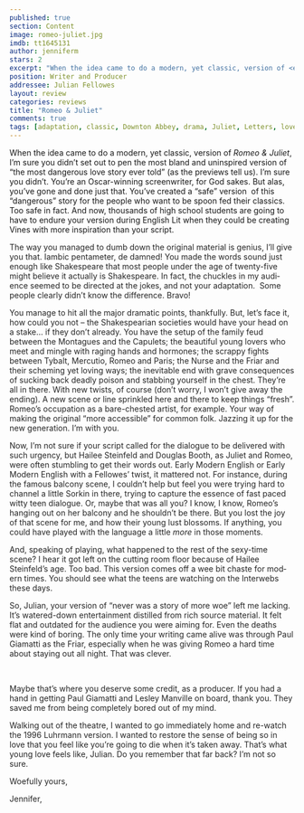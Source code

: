 ```yaml
---
published: true
section: Content
image: romeo-juliet.jpg
imdb: tt1645131
author: jenniferm 
stars: 2
excerpt: "When the idea came to do a modern, yet classic, version of <em>Romeo & Juliet</em>, I'm sure you didn't set out to pen the most bland and uninspired version of \"the most dangerous love story ever told\" (as the previews tell us)."
position: Writer and Producer
addressee: Julian Fellowes
layout: review
categories: reviews
title: "Romeo & Juliet"
comments: true
tags: [adaptation, classic, Downton Abbey, drama, Juliet, Letters, love, romance, Romeo]
---
```

<p>When the idea came to do a modern, yet classic, version of <em>Romeo &amp; Juliet</em>, I&#8217;m sure you didn&#8217;t set out to pen the most bland and uninspired version of &ldquo;the most dangerous love story ever told&rdquo; (as the previews tell us). I&#8217;m sure you didn&#8217;t. You&#8217;re an Oscar-winning screenwriter, for God sakes. But alas, you&#8217;ve gone and done just that. You&rsquo;ve created a &ldquo;safe&rdquo; version&nbsp; of this &ldquo;dangerous&rdquo; story for the people who want to be spoon fed their classics. Too safe in fact. And now, thousands of high school students are going to have to endure your version during English Lit when they could be creating Vines with more inspiration than your script.</span></p>
<p class="Default"><span style="color:#262626;" lang="EN-CA">The way you managed to dumb down the original material is genius, I&#8217;ll give you that. Iambic pentameter, de damned! You made the words sound just enough like Shakespeare that most people under the age of twenty-five might believe it actually is Shakespeare. In fact, the chuckles in my audience seemed to be directed at the jokes, and not your adaptation. &nbsp;Some people clearly didn&rsquo;t know the difference. Bravo!</span></p>
<p class="Default"><span style="color:#262626;" lang="EN-CA">You manage to hit all the major dramatic points, thankfully. But, let&#8217;s face it, how could you not &ndash; the Shakespearian societies would have your head on a stake&#8230; if they don&#8217;t already. You have the setup of the family feud between the Montagues and the Capulets; the beautiful young lovers who meet and mingle with raging hands and hormones; the scrappy fights between Tybalt, Mercutio, Romeo and Paris; the Nurse and the Friar and their scheming yet loving ways; the inevitable end with grave consequences of sucking back deadly poison and stabbing yourself in the chest. They&#8217;re all in there. With new twists, of course (don&#8217;t worry, I won&#8217;t give away the ending). A new scene or line sprinkled here and there to keep things &ldquo;fresh&rdquo;. Romeo&#8217;s occupation as a bare-chested artist, for example. Your way of making the original &ldquo;more accessible&rdquo; for common folk. Jazzing it up for the new generation. I&#8217;m with you.</span></p>
<p class="Default"><span style="color:#262626;" lang="EN-CA">Now, I&#8217;m not sure if your script called for the dialogue to be delivered with such urgency, but Hailee Steinfeld and Douglas Booth, as Juliet and Romeo, were often stumbling to get their words out. Early Modern English or Early Modern English with a Fellowes&#8217; twist, it mattered not. For instance, during the famous balcony scene, I couldn&#8217;t help but feel you were trying hard to channel a little Sorkin in there, trying to capture the essence of fast paced witty teen dialogue. Or, maybe that was all you? I know, I know, Romeo&#8217;s hanging out on her balcony and he shouldn&#8217;t be there. But you lost the joy of that scene for me, and how their young lust blossoms. If anything, you could have played with the language a little <em>more</em> in those moments.</span></p>
<p><span style="color:#262626;" lang="EN-CA">And, speaking of playing, what happened to the rest of the sexy-time scene? I hear it got left on the cutting room floor because of Hailee Steinfeld&#8217;s age. Too bad. This version comes off a wee bit chaste for modern times. You should see what the teens are watching on the Interwebs these days.</span></p>
<p class="Default"><span style="color:#262626;" lang="EN-CA">So, Julian, your version of &ldquo;never was a story of more woe&rdquo; left me lacking. It&#8217;s watered-down entertainment distilled from rich source material. It felt flat and outdated for the audience you were aiming for. Even the deaths were kind of boring. The only time your writing came alive was through Paul Giamatti as the Friar, especially when he was giving Romeo a hard time about staying out all night. That was clever.</span></p>
<p class="Default"><span style="color:#262626;" lang="EN-CA">&nbsp;</span></p>
<p class="Default"><span style="color:#262626;" lang="EN-CA">Maybe that&rsquo;s where you deserve some credit, as a producer. If you had a hand in getting Paul Giamatti and Lesley Manville on board, thank you. They saved me from being completely bored out of my mind.</span></p>
<p class="Default"><span style="color:#262626;" lang="EN-CA">Walking out of the theatre, I wanted to go immediately home and re-watch the 1996 Luhrmann version. I wanted to restore the sense of being so in love that you feel like you&#8217;re going to die when it&#8217;s taken away. That&#8217;s what young love feels like, Julian. Do you remember that far back? I&#8217;m not so sure.</span></p>
<p class="Default"><span style="color:#262626;" lang="EN-CA">Woefully yours,</span></p>
<p class="Default"><span style="color:#262626;" lang="EN-CA">Jennifer,</span></p>

